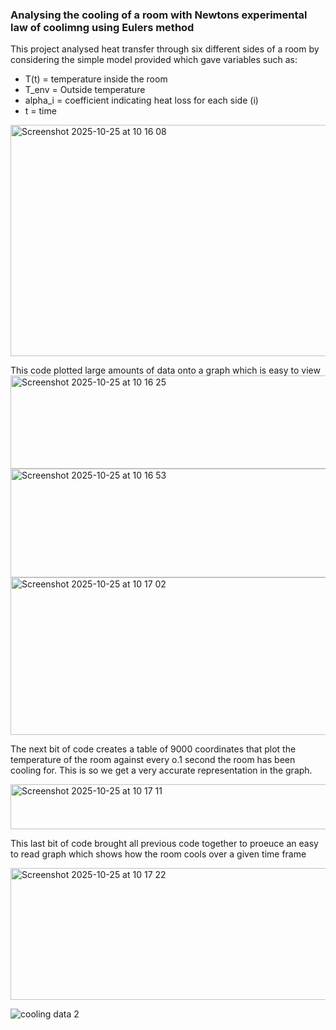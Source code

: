 ### Analysing the cooling of a room with Newtons experimental law of coolimng using Eulers method

This project analysed heat transfer through six different sides of a room by considering the simple model provided which gave variables such as:
- T(t) = temperature inside the room
- T_env = Outside temperature
- alpha_i = coefficient indicating heat loss for each side (i)
- t = time
<img width="522" height="370" alt="Screenshot 2025-10-25 at 10 16 08" src="https://github.com/user-attachments/assets/91910244-e744-4cc7-b05c-73f4fd32b54c" />

This code plotted large amounts of data onto a graph which is easy to view
<img width="780" height="149" alt="Screenshot 2025-10-25 at 10 16 25" src="https://github.com/user-attachments/assets/7584cef4-ff74-4b73-a0d4-2f41240bc3f1" />
<img width="760" height="174" alt="Screenshot 2025-10-25 at 10 16 53" src="https://github.com/user-attachments/assets/fb985fea-66f3-45c6-abf6-d4ea3aba8a28" />
<img width="537" height="252" alt="Screenshot 2025-10-25 at 10 17 02" src="https://github.com/user-attachments/assets/3eab6662-8fed-4f1d-8352-0c50084f3c90" />

The next bit of code creates a table of 9000 coordinates that plot the temperature of the room against every o.1 second the room has been cooling for. This is so we get a very accurate representation in the graph.

<img width="604" height="72" alt="Screenshot 2025-10-25 at 10 17 11" src="https://github.com/user-attachments/assets/bc850f2e-693c-4e16-8993-114fb8aca435" />

This last bit of code brought all previous code together to proeuce an easy to read graph which shows how the room cools over a given time frame


<img width="768" height="211" alt="Screenshot 2025-10-25 at 10 17 22" src="https://github.com/user-attachments/assets/a831f294-0af6-4145-8b44-2f21515da263" />

![cooling data 2](https://github.com/user-attachments/assets/8f22de31-f8cb-4624-b3e0-ccb02e07607e)
